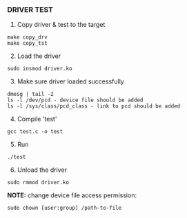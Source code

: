 ### DRIVER TEST

1. Copy driver & test to the target
```
make copy_drv
make copy_tst
```

2. Load the driver
```
sudo insmod driver.ko
```

3. Make sure driver loaded successfully
```
dmesg | tail -2
ls -l /dev/pcd - device file should be added
ls -l /sys/class/pcd_class - link to pcd should be added
```

4. Compile 'test'
```
gcc test.c -o test
```

5. Run
```
./test
```

6. Unload the driver
```
sudo rmmod driver.ko
```

**NOTE:** change device file access permission:
```
sudo chown [user:group] /path-to-file
```


